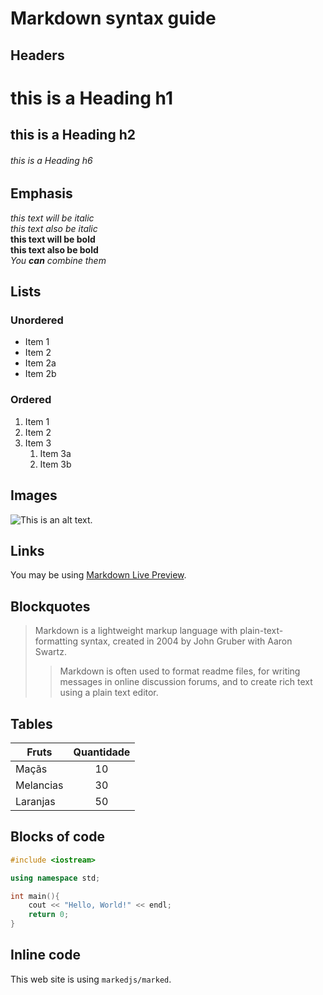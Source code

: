 # Markdown syntax guide

## Headers

# this is a Heading h1
## this is a Heading h2
###### this is a Heading h6

## Emphasis

*this text will be italic*  
_this text also be italic_  
**this text will be bold**   
__this text also be bold__  
_You **can** combine them_

## Lists

### Unordered

* Item 1
* Item 2
* Item 2a
* Item 2b

### Ordered

1. Item 1
2. Item 2
3. Item 3
    1. Item 3a
    1. Item 3b

## Images

![This is an alt text.](https://extra.globo.com/incoming/16470733-521-cc7/w976h550-PROP/one1-(1).jpg "this is a sample image")

## Links

You may be using [Markdown Live Preview](https://markdownlivepreview.com/).

## Blockquotes

> Markdown is a lightweight markup language with plain-text-formatting syntax, created in 2004 by John Gruber with Aaron Swartz.
>
>> Markdown is often used to format readme files, for writing messages in online discussion forums, and to create rich text using a plain text editor.

## Tables

| Fruts         | Quantidade    |
| ------------- |:-------------:|
| Maçãs         | 10            |
| Melancias     | 30            |
| Laranjas      | 50            |

## Blocks of code

```cpp
#include <iostream>

using namespace std;

int main(){
    cout << "Hello, World!" << endl;
    return 0;
}
```

## Inline code

This web site is using `markedjs/marked`.


